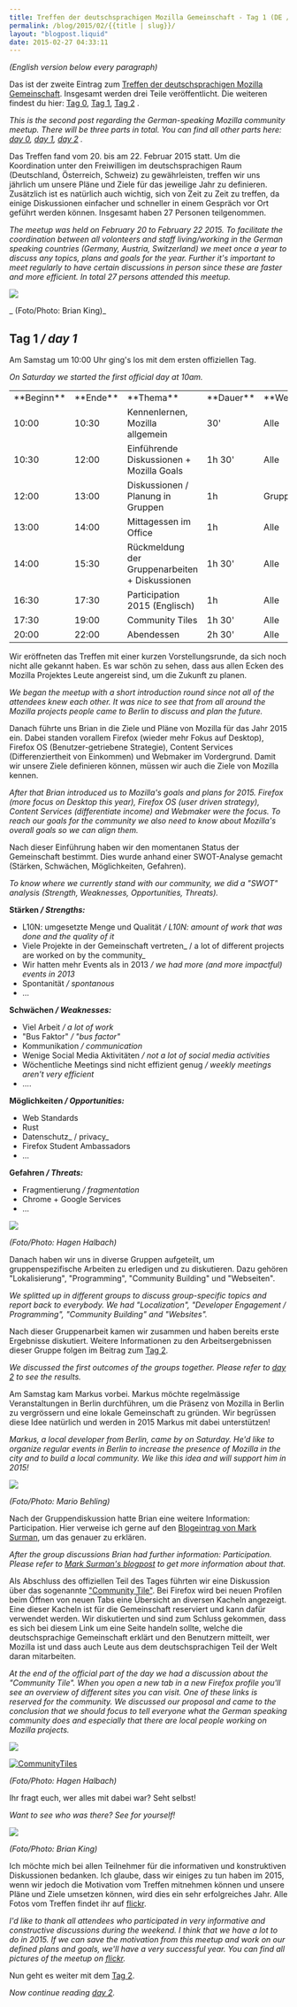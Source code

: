 ```yaml
---
title: Treffen der deutschsprachigen Mozilla Gemeinschaft - Tag 1 (DE / EN)
permalink: /blog/2015/02/{{title | slug}}/
layout: "blogpost.liquid"
date: 2015-02-27 04:33:11
---
```


_(English version below every paragraph)_

Das ist der zweite Eintrag zum [Treffen der deutschsprachigen Mozilla Gemeinschaft](https://wiki.mozilla.org/De:Meeting:2015). Insgesamt werden drei Teile veröffentlicht. Die weiteren findest du hier: [Tag 0](http://michaelkohler.info/2015/mozilla-german-speaking-community-meetup-2015-day0), [Tag 1](http://michaelkohler.info/2015/mozilla-german-speaking-community-meetup-2015-day1), [Tag 2](http://michaelkohler.info/2015/mozilla-german-speaking-community-meetup-2015-day2) .

_This is the second post regarding the German-speaking Mozilla community meetup. There will be three parts in total. You can find all other parts here: [day 0](http://michaelkohler.info/2015/mozilla-german-speaking-community-meetup-2015-day0), [day 1](http://michaelkohler.info/2015/mozilla-german-speaking-community-meetup-2015-day1), [day 2](http://michaelkohler.info/2015/mozilla-german-speaking-community-meetup-2015-day2) ._

Das Treffen fand vom 20\. bis am 22\. Februar 2015 statt. Um die Koordination unter den Freiwilligen im deutschsprachigen Raum (Deutschland, Österreich, Schweiz) zu gewährleisten, treffen wir uns jährlich um unsere Pläne und Ziele für das jeweilige Jahr zu definieren. Zusätzlich ist es natürlich auch wichtig, sich von Zeit zu Zeit zu treffen, da einige Diskussionen einfacher und schneller in einem Gespräch vor Ort geführt werden können. Insgesamt haben 27 Personen teilgenommen.

_The meetup was held on February 20 to February 22 2015\. To facilitate the coordination between all volonteers and staff living/working in the German speaking countries (Germany, Austria, Switzerland) we meet once a year to discuss any topics, plans and goals for the year. Further it's important to meet regularly to have certain discussions in person since these are faster and more efficient. In total 27 persons attended this meetup._

![](https://c4.staticflickr.com/8/7413/15980191113_e450885b65_k.jpg)

_ (Foto/Photo: Brian King)_

## Tag 1 _/ day 1_

Am Samstag um 10:00 Uhr ging's los mit dem ersten offiziellen Tag.

_On Saturday we started the first official day at 10am._

<table cellpadding="2">
<tbody>
<tr>
<td>**Beginn**</td>
<td>**Ende**</td>
<td>**Thema**</td>
<td>**Dauer**</td>
<td>**Wer**</td>
</tr>
<tr>
<td>10:00</td>
<td>10:30</td>
<td>Kennenlernen, Mozilla allgemein</td>
<td>30'</td>
<td>Alle</td>
</tr>
<tr>
<td>10:30</td>
<td>12:00</td>
<td>Einführende Diskussionen + Mozilla Goals</td>
<td>1h 30'</td>
<td>Alle</td>
</tr>
<tr>
<td>12:00</td>
<td>13:00</td>
<td>Diskussionen / Planung in Gruppen</td>
<td>1h</td>
<td>Gruppen</td>
</tr>
<tr>
<td>13:00</td>
<td>14:00</td>
<td>Mittagessen im Office</td>
<td>1h</td>
<td>Alle</td>
</tr>
<tr>
<td>14:00</td>
<td>15:30</td>
<td>Rückmeldung der Gruppenarbeiten + Diskussionen</td>
<td>1h 30'</td>
<td>Alle</td>
</tr>
<tr>
<td>16:30</td>
<td>17:30</td>
<td>Participation 2015 (Englisch)</td>
<td>1h</td>
<td>Alle</td>
</tr>
<tr>
<td>17:30</td>
<td>19:00</td>
<td>Community Tiles</td>
<td>1h 30'</td>
<td>Alle</td>
</tr>
<tr>
<td>20:00</td>
<td>22:00</td>
<td>Abendessen</td>
<td>2h 30'</td>
<td>Alle</td>
</tr>
</tbody>
</table>

Wir eröffneten das Treffen mit einer kurzen Vorstellungsrunde, da sich noch nicht alle gekannt haben. Es war schön zu sehen, dass aus allen Ecken des Mozilla Projektes Leute angereist sind, um die Zukunft zu planen.

_We began the meetup with a short introduction round since not all of the attendees knew each other. It was nice to see that from all around the Mozilla projects people came to Berlin to discuss and plan the future._

Danach führte uns Brian in die Ziele und Pläne von Mozilla für das Jahr 2015 ein. Dabei standen vorallem Firefox (wieder mehr Fokus auf Desktop), Firefox OS (Benutzer-getriebene Strategie), Content Services (Differenziertheit von Einkommen) und Webmaker im Vordergrund. Damit wir unsere Ziele definieren können, müssen wir auch die Ziele von Mozilla kennen.

_After that Brian introduced us to Mozilla's goals and plans for 2015\. Firefox (more focus on Desktop this year), Firefox OS (user driven strategy), Content Services (differentiate income) and Webmaker were the focus. To reach our goals for the community we also need to know about Mozilla's overall goals so we can align them._

Nach dieser Einführung haben wir den momentanen Status der Gemeinschaft bestimmt. Dies wurde anhand einer SWOT-Analyse gemacht (Stärken, Schwächen, Möglichkeiten, Gefahren).

_To know where we currently stand with our community, we did a "SWOT" analysis (Strength, Weaknesses, Opportunities, Threats)._

**Stärken _/ Strengths:_**

*   L10N: umgesetzte Menge und Qualität _/ L10N: amount of work that was done and the quality of it_
*   Viele Projekte in der Gemeinschaft vertreten_ / a lot of different projects are worked on by the community_
*   Wir hatten mehr Events als in 2013 _/ we had more (and more impactful) events in 2013_
*   Spontanität _/ spontanous_
*   ...

**Schwächen _/ Weaknesses:_**

*   Viel Arbeit _/ a lot of work_
*   "Bus Faktor" _/ "bus factor"_
*   Kommunikation _/ communication_
*   Wenige Social Media Aktivitäten _/ not a lot of social media activities_
*   Wöchentliche Meetings sind nicht effizient genug _/ weekly meetings aren't very efficient_
*   ....

**Möglichkeiten _/ Opportunities:_**

*   Web Standards
*   Rust
*   Datenschutz_ / privacy_
*   Firefox Student Ambassadors
*   ...

**Gefahren _/ Threats:_**

*   Fragmentierung _/ fragmentation_
*   Chrome + Google Services
*   ...

![](https://c1.staticflickr.com/9/8672/15990641624_2dd6ac191e_b.jpg)

_(Foto/Photo: Hagen Halbach)_

Danach haben wir uns in diverse Gruppen aufgeteilt, um gruppenspezifische Arbeiten zu erledigen und zu diskutieren. Dazu gehören "Lokalisierung", "Programming", "Community Building" und "Webseiten".

_We splitted up in different groups to discuss group-specific topics and report back to everybody. We had "Localization", "Developer Engagement / Programming", "Community Building" and "Websites"._

Nach dieser Gruppenarbeit kamen wir zusammen und haben bereits erste Ergebnisse diskutiert. Weitere Informationen zu den Arbeitsergebnissen dieser Gruppe folgen im Beitrag zum [Tag 2](michaelkohler.info/2015/mozilla-german-speaking-community-meetup-2015-day2).

_We discussed the first outcomes of the groups together. Please refer to [day 2](michaelkohler.info/2015/mozilla-german-speaking-community-meetup-2015-day2) to see the results._

Am Samstag kam Markus vorbei. Markus möchte regelmässige Veranstaltungen in Berlin durchführen, um die Präsenz von Mozilla in Berlin zu vergrössern und eine lokale Gemeinschaft zu gründen. Wir begrüssen diese Idee natürlich und werden in 2015 Markus mit dabei unterstützen!

_Markus, a local developer from Berlin, came by on Saturday. He'd like to organize regular events in Berlin to increase the presence of Mozilla in the city and to build a local community. We like this idea and will support him in 2015!_

![](https://c1.staticflickr.com/9/8657/16423487858_67a6158668_h.jpg)

_(Foto/Photo: Mario Behling)_

Nach der Gruppendiskussion hatte Brian eine weitere Information: Participation. Hier verweise ich gerne auf den [Blogeintrag von Mark Surman](https://commonspace.wordpress.com/2015/01/09/what-is-radical-participation/), um das genauer zu erklären.

_After the group discussions Brian had further information: Participation. Please refer to [Mark Surman's blogpost](https://commonspace.wordpress.com/2015/01/09/what-is-radical-participation/) to get more information about that._

Als Abschluss des offiziellen Teil des Tages führten wir eine Diskussion über das sogenannte ["Community Tile"](https://wiki.mozilla.org/De:CommunityTile). Bei Firefox wird bei neuen Profilen beim Öffnen von neuen Tabs eine Übersicht an diversen Kacheln angezeigt. Eine dieser Kacheln ist für die Gemeinschaft reserviert und kann dafür verwendet werden. Wir diskutierten und sind zum Schluss gekommen, dass es sich bei diesem Link um eine Seite handeln sollte, welche die deutschsprachige Gemeinschaft erklärt und den Benutzern mitteilt, wer Mozilla ist und dass auch Leute aus dem deutschsprachigen Teil der Welt daran mitarbeiten.

_At the end of the official part of the day we had a discussion about the "Community Tile". When you open a new tab in a new Firefox profile you'll see an overview of different sites you can visit. One of these links is reserved for the community. We discussed our proposal and came to the conclusion that we should focus to tell everyone what the German speaking community does and especially that there are local people working on Mozilla projects._

![](https://c1.staticflickr.com/9/8656/16425623968_3a05a0f90d_b.jpg)

[![CommunityTiles](/images/2015/02/CommunityTiles-1024x636.jpg)](/images/2015/02/CommunityTiles.jpg)

_(Foto/Photo: Hagen Halbach)_

Ihr fragt euch, wer alles mit dabei war? Seht selbst!

_Want to see who was there? See for yourself!_

![](https://c1.staticflickr.com/9/8628/15990683374_64c5746a87_b.jpg)

_(Foto/Photo: Brian King)_

Ich möchte mich bei allen Teilnehmer für die informativen und konstruktiven Diskussionen bedanken. Ich glaube, dass wir einiges zu tun haben im 2015, wenn wir jedoch die Motivation vom Treffen mitnehmen können und unsere Pläne und Ziele umsetzen können, wird dies ein sehr erfolgreiches Jahr. Alle Fotos vom Treffen findet ihr auf [flickr](https://wiki.mozilla.org/De:Meeting:2015#Fotos).

_I'd like to thank all attendees who participated in very informative and constructive discussions during the weekend. I think that we have a lot to do in 2015\. If we can save the motivation from this meetup and work on our defined plans and goals, we'll have a very successful year. You can find all pictures of the meetup on [flickr](https://wiki.mozilla.org/De:Meeting:2015#Fotos)._

Nun geht es weiter mit dem [Tag 2](michaelkohler.info/2015/mozilla-german-speaking-community-meetup-2015-day2).

_Now continue reading [day 2](michaelkohler.info/2015/mozilla-german-speaking-community-meetup-2015-day2)._
